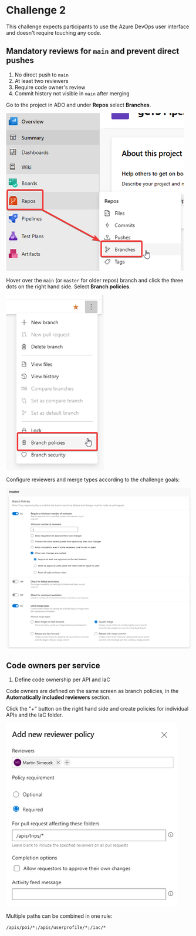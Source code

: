 # Challenge 2

This challenge expects participants to use the Azure DevOps user interface and doesn't require touching any code.

## Mandatory reviews for `main` and prevent direct pushes

1. No direct push to `main`
1. At least two reviewers
1. Require code owner's review
1. Commit history not visible in `main` after merging

Go to the project in ADO and under **Repos** select **Branches**.

![ADO protection rules](ado-ch2-protection-rules1.png)

Hover over the `main` (or `master` for older repos) branch and click the three dots on the right hand side. Select **Branch policies**.

![ADO protection rules](ado-ch2-protection-rules2.png)

Configure reviewers and merge types according to the challenge goals:

![ADO protection rules](ado-ch2-protection-rules3.png)

## Code owners per service

1. Define code ownership per API and IaC

Code owners are defined on the same screen as branch policies, in the **Automatically included reviewers** section.

Click the "+" button on the right hand side and create policies for individual APIs and the IaC folder.

![ADO protection rules](ado-ch2-protection-rules4.png)

Multiple paths can be combined in one rule:

```text
/apis/poi/*;/apis/userprofile/*;/iac/*
```
